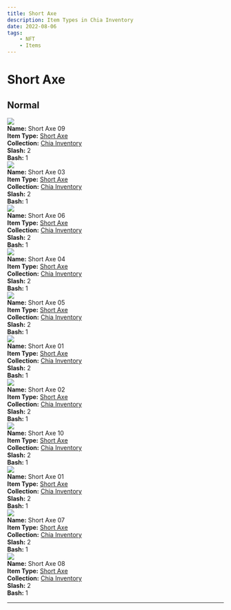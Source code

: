 ```yaml
---
title: Short Axe
description: Item Types in Chia Inventory
date: 2022-08-06
tags:
    - NFT
    - Items
---
```


# Short Axe
## Normal

<div class="item_thumbnail">
<a href="../../../Weapon/Short_Axe/Short_Axe"><img loading="lazy" src="https://j3duac4rsgo6lmgzop4kannuqukyq5bjl5dsxnujhm2txvyeapbq.arweave.net/TsdAC5GRneWw2XP4oDW0hRWIdClfRyu2iTs1O9cEA8M"></a><br/>
<div><strong>Name:</strong> Short Axe 09</div>
<div><strong>Item Type:</strong> <a href="../../../Weapon/Short_Axe/Short_Axe">Short Axe</a></div>
<div><strong>Collection:</strong> <a href="https://www.spacescan.io/xch/nft/collection/col16fpva26fhdjp2echs3cr7c30gzl7qe67hu9grtsjcqldz354asjsyzp6wx">Chia Inventory</a></div>
<div><strong>Slash:</strong> 2</div>
<div><strong>Bash:</strong> 1</div>
</div>
<div class="item_thumbnail">
<a href="../../../Weapon/Short_Axe/Short_Axe"><img loading="lazy" src="https://5oblp26gwbmwirl7c4fiqdktnmlctqhezc5yyllsunkhaxa.arweave.net/6-4K368awWW_RFfxcK_iA1TaxYpwOTIu4wtcqN-UcFw"></a><br/>
<div><strong>Name:</strong> Short Axe 03</div>
<div><strong>Item Type:</strong> <a href="../../../Weapon/Short_Axe/Short_Axe">Short Axe</a></div>
<div><strong>Collection:</strong> <a href="https://www.spacescan.io/xch/nft/collection/col16fpva26fhdjp2echs3cr7c30gzl7qe67hu9grtsjcqldz354asjsyzp6wx">Chia Inventory</a></div>
<div><strong>Slash:</strong> 2</div>
<div><strong>Bash:</strong> 1</div>
</div>
<div class="item_thumbnail">
<a href="../../../Weapon/Short_Axe/Short_Axe"><img loading="lazy" src="https://qdiujtpyvhcfpo6stgds4qclrsts2zs6pajebdrymfbaoaw4.arweave.net/g_NFEzfipxFe7_0pmHLkBLjKctZl54EkC-OOGFCBwLc"></a><br/>
<div><strong>Name:</strong> Short Axe 06</div>
<div><strong>Item Type:</strong> <a href="../../../Weapon/Short_Axe/Short_Axe">Short Axe</a></div>
<div><strong>Collection:</strong> <a href="https://www.spacescan.io/xch/nft/collection/col16fpva26fhdjp2echs3cr7c30gzl7qe67hu9grtsjcqldz354asjsyzp6wx">Chia Inventory</a></div>
<div><strong>Slash:</strong> 2</div>
<div><strong>Bash:</strong> 1</div>
</div>
<div class="item_thumbnail">
<a href="../../../Weapon/Short_Axe/Short_Axe"><img loading="lazy" src="https://srstusnh6cfqcfa5ubiapuegw3si7v3zoquiqlgfilwi6zi6yq.arweave.net/lGU6SafwiwEUHaBQB9CGtuSP13l0KI_gsxULsj2UexE"></a><br/>
<div><strong>Name:</strong> Short Axe 04</div>
<div><strong>Item Type:</strong> <a href="../../../Weapon/Short_Axe/Short_Axe">Short Axe</a></div>
<div><strong>Collection:</strong> <a href="https://www.spacescan.io/xch/nft/collection/col16fpva26fhdjp2echs3cr7c30gzl7qe67hu9grtsjcqldz354asjsyzp6wx">Chia Inventory</a></div>
<div><strong>Slash:</strong> 2</div>
<div><strong>Bash:</strong> 1</div>
</div>
<div class="item_thumbnail">
<a href="../../../Weapon/Short_Axe/Short_Axe"><img loading="lazy" src="https://vtpjmzxl4oizub4suphghonbrrlckvowujekclmybabnmpup.arweave.net/rN6WZuvjkZoHkqPOY7-mhjFYlVd_aiSKEtmAgC1j6PA"></a><br/>
<div><strong>Name:</strong> Short Axe 05</div>
<div><strong>Item Type:</strong> <a href="../../../Weapon/Short_Axe/Short_Axe">Short Axe</a></div>
<div><strong>Collection:</strong> <a href="https://www.spacescan.io/xch/nft/collection/col16fpva26fhdjp2echs3cr7c30gzl7qe67hu9grtsjcqldz354asjsyzp6wx">Chia Inventory</a></div>
<div><strong>Slash:</strong> 2</div>
<div><strong>Bash:</strong> 1</div>
</div>
<div class="item_thumbnail">
<a href="../../../Weapon/Short_Axe/Short_Axe"><img loading="lazy" src="https://vturlmxazoxjvcxvob3syr23busmfgvahef4qdtzk4kvpuambafq.arweave.net/rOkVsuDLrpqK9XB3LEdbDSTCmqA5C8gOeVcVV9AMCAs"></a><br/>
<div><strong>Name:</strong> Short Axe 01</div>
<div><strong>Item Type:</strong> <a href="../../../Weapon/Short_Axe/Short_Axe">Short Axe</a></div>
<div><strong>Collection:</strong> <a href="https://www.spacescan.io/xch/nft/collection/col16fpva26fhdjp2echs3cr7c30gzl7qe67hu9grtsjcqldz354asjsyzp6wx">Chia Inventory</a></div>
<div><strong>Slash:</strong> 2</div>
<div><strong>Bash:</strong> 1</div>
</div>
<div class="item_thumbnail">
<a href="../../../Weapon/Short_Axe/Short_Axe"><img loading="lazy" src="https://vn32g5azidaa2tmagrxgiju5j7kms2pjimszregaqvyzngte.arweave.net/q3ejdB-lA-wA1NgDRuZCadT9TJaelD_JZiQwIVxlppk"></a><br/>
<div><strong>Name:</strong> Short Axe 02</div>
<div><strong>Item Type:</strong> <a href="../../../Weapon/Short_Axe/Short_Axe">Short Axe</a></div>
<div><strong>Collection:</strong> <a href="https://www.spacescan.io/xch/nft/collection/col16fpva26fhdjp2echs3cr7c30gzl7qe67hu9grtsjcqldz354asjsyzp6wx">Chia Inventory</a></div>
<div><strong>Slash:</strong> 2</div>
<div><strong>Bash:</strong> 1</div>
</div>
<div class="item_thumbnail">
<a href="../../../Weapon/Short_Axe/Short_Axe"><img loading="lazy" src="https://cddadjgsiens4xl4gg5wqngdxw6qvhho4lvr3ssef3kjjplc.arweave.net/EMYBpNJBGy5df-DG7aDTDvb0KnO7i6x3KRC7U_lL1iU"></a><br/>
<div><strong>Name:</strong> Short Axe 10</div>
<div><strong>Item Type:</strong> <a href="../../../Weapon/Short_Axe/Short_Axe">Short Axe</a></div>
<div><strong>Collection:</strong> <a href="https://www.spacescan.io/xch/nft/collection/col16fpva26fhdjp2echs3cr7c30gzl7qe67hu9grtsjcqldz354asjsyzp6wx">Chia Inventory</a></div>
<div><strong>Slash:</strong> 2</div>
<div><strong>Bash:</strong> 1</div>
</div>
<div class="item_thumbnail">
<a href="../../../Weapon/Short_Axe/Short_Axe"><img loading="lazy" src="https://nlw33pw4fgldbxdwsayln63luxi5pu3c7kdscrg2nmjbodzx.arweave.net/au29v_twpljDcdpAwtvtrpdHX0_2L6hyFE2msSFw83E"></a><br/>
<div><strong>Name:</strong> Short Axe 01</div>
<div><strong>Item Type:</strong> <a href="../../../Weapon/Short_Axe/Short_Axe">Short Axe</a></div>
<div><strong>Collection:</strong> <a href="https://www.spacescan.io/xch/nft/collection/col16fpva26fhdjp2echs3cr7c30gzl7qe67hu9grtsjcqldz354asjsyzp6wx">Chia Inventory</a></div>
<div><strong>Slash:</strong> 2</div>
<div><strong>Bash:</strong> 1</div>
</div>
<div class="item_thumbnail">
<a href="../../../Weapon/Short_Axe/Short_Axe"><img loading="lazy" src="https://ziuivzhifikxr47q2koo4isrzvc4feq235gsglvgqcse52ti.arweave.net/yii-K5OgqFXjz8NKc7iJRzUX_CkhrfTSMupoC_kTupo"></a><br/>
<div><strong>Name:</strong> Short Axe 07</div>
<div><strong>Item Type:</strong> <a href="../../../Weapon/Short_Axe/Short_Axe">Short Axe</a></div>
<div><strong>Collection:</strong> <a href="https://www.spacescan.io/xch/nft/collection/col16fpva26fhdjp2echs3cr7c30gzl7qe67hu9grtsjcqldz354asjsyzp6wx">Chia Inventory</a></div>
<div><strong>Slash:</strong> 2</div>
<div><strong>Bash:</strong> 1</div>
</div>
<div class="item_thumbnail">
<a href="../../../Weapon/Short_Axe/Short_Axe"><img loading="lazy" src="https://3i5rgbhhgoahsxr6ldo5ca42jxg45h3q7saebbnore2rmgnfhe.arweave.net/2jsTBOczgHlePljd0QOaTc3On3D8gEC-Frok1FhmlOY"></a><br/>
<div><strong>Name:</strong> Short Axe 08</div>
<div><strong>Item Type:</strong> <a href="../../../Weapon/Short_Axe/Short_Axe">Short Axe</a></div>
<div><strong>Collection:</strong> <a href="https://www.spacescan.io/xch/nft/collection/col16fpva26fhdjp2echs3cr7c30gzl7qe67hu9grtsjcqldz354asjsyzp6wx">Chia Inventory</a></div>
<div><strong>Slash:</strong> 2</div>
<div><strong>Bash:</strong> 1</div>
</div>
<hr style="clear:both;"/>


